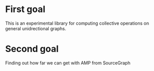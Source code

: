 # First goal

This is an experimental library for computing collective operations on general unidrectional graphs.

# Second goal

Finding out how far we can get with AMP from SourceGraph 
